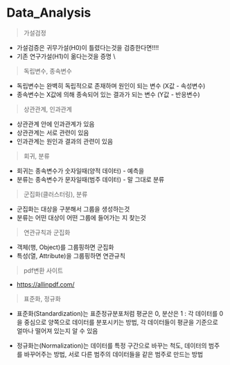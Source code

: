 # Data_Analysis

> 가설검정
* 가설검증은 귀무가설(H0)이 틀렸다는것을 검증한다면!!!! 
* 기존 연구가설(H1)이 옮다는것을 증명
\
> 독립변수, 종속변수
* 독립변수는 완벽히 독립적으로 존재하며 원인이 되는 변수 (X값 - 속성변수)
* 종속변수는 X값에 의해 종속되어 있는 결과가 되는 변수 (Y값 - 반응변수)

> 상관관계, 인과관계
* 상관관계 안에 인과관계가 있음
* 상관관계는 서로 관련이 있음
* 인과관계는 원인과 결과의 관련이 있음

> 회귀, 분류
* 회귀는 종속변수가 숫자일때(양적 데이터) - 예측을
* 분류는 종속변수가 문자일때(범주 데이터) - 말 그대로 분류

> 군집화(클러스터링), 분류
* 군집화는 대상을 구분해서 그룹을 생성하는것
* 분류는 어떤 대상이 어떤 그룹에 들어가는 지 찾는것

> 연관규칙과 군집화
* 객체(행, Object)를 그룹핑하면 군집화
* 특성(열, Attribute)을 그룹핑하면 연관규칙

> pdf변환 사이트
* https://allinpdf.com/

> 표준화, 정규화
* 표준화(Standardization)는 표준정규분포처럼 평균은 0, 분산은 1 : 각 데이터를 0을 중심으로 양쪽으로 데이터를 분포시키는 방법, 각 데이터들이 평균을 기준으로 얼마나 떨어져 있는지 알 수 있음

* 정규화는(Normalization)는 데이터를 특정 구간으로 바꾸는 척도, 데이터의 범주를 바꾸어주는 방법, 서로 다른 범주의 데이터들을 같은 범주로 만드는 방법
